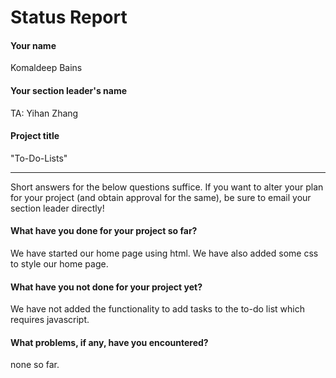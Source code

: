# Status Report

#### Your name

Komaldeep Bains
#### Your section leader's name

TA: Yihan Zhang


#### Project title

"To-Do-Lists"

***

Short answers for the below questions suffice. If you want to alter your plan for your project (and obtain approval for the same), be sure to email your section leader directly!

#### What have you done for your project so far?

We have started our home page using html. We have also added some css to style our home page. 

#### What have you not done for your project yet?

We have not added the functionality to add tasks to the to-do list which requires javascript. 

#### What problems, if any, have you encountered?

none so far. 